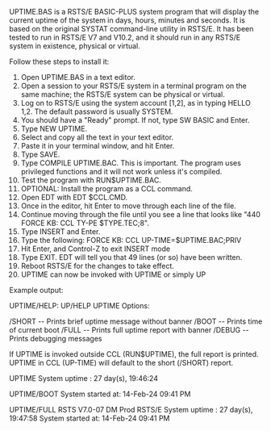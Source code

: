 UPTIME.BAS is a RSTS/E BASIC-PLUS system program that will display the current uptime of the system in days, hours, minutes and seconds.
It is based on the original SYSTAT command-line utility in RSTS/E.
It has been tested to run in RSTS/E V7 and V10.2, and it should run in any RSTS/E system in existence, physical or virtual.

Follow these steps to install it:

1. Open UPTIME.BAS in a text editor.
2. Open a session to your RSTS/E system in a terminal program on the same machine; the RSTS/E system can be physical or virtual.
3. Log on to RSTS/E using the system account [1,2], as in typing HELLO 1,2.  The default password is usually SYSTEM.
4. You should have a "Ready" prompt.  If not, type SW BASIC and Enter.
5. Type NEW UPTIME.
6. Select and copy all the text in your text editor.
7. Paste it in your terminal window, and hit Enter.
8. Type SAVE.
9. Type COMPILE UPTIME.BAC.  This is important. The program uses privileged functions and it will not work unless it's compiled.
10. Test the program with RUN$UPTIME.BAC.
11. OPTIONAL:  Install the program as a CCL command.
12. Open EDT with EDT $CCL.CMD.
13. Once in the editor, hit Enter to move through each line of the file.
14. Continue moving through the file until you see a line that looks like "440    FORCE KB: CCL TY-PE $TYPE.TEC;8".
15. Type INSERT and Enter.
16. Type the following: FORCE KB: CCL UP-TIME=$UPTIME.BAC;PRIV
17. Hit Enter, and Control-Z to exit INSERT mode
18. Type EXIT. EDT will tell you that 49 lines (or so) have been written.
19. Reboot RSTS/E for the changes to take effect.
20. UPTIME can now be invoked with UPTIME or simply UP

Example output:

UPTIME/HELP:
UP/HELP
UPTIME Options:

/SHORT -- Prints brief uptime message without banner
/BOOT  -- Prints time of current boot
/FULL  -- Prints full uptime report with banner
/DEBUG -- Prints debugging messages

If UPTIME is invoked outside CCL (RUN$UPTIME), the full report is printed.
UPTIME in CCL (UP-TIME) will default to the short (/SHORT) report.

UPTIME
System uptime    : 27 day(s), 19:46:24

UPTIME/BOOT
System started at: 14-Feb-24 09:41 PM

UPTIME/FULL
RSTS V7.0-07 DM Prod RSTS/E
System uptime    : 27 day(s), 19:47:58
System started at: 14-Feb-24 09:41 PM





